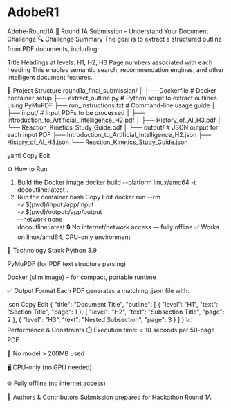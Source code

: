 # AdobeR1
Adobe-Round1A
📘 Round 1A Submission – Understand Your Document Challenge
🔍 Challenge Summary
The goal is to extract a structured outline from PDF documents, including:

Title
Headings at levels: H1, H2, H3
Page numbers associated with each heading
This enables semantic search, recommendation engines, and other intelligent document features.

📂 Project Structure
round1a_final_submission/ │ ├── Dockerfile # Docker container setup ├── extract_outline.py # Python script to extract outlines using PyMuPDF ├── run_instructions.txt # Command-line usage guide │ ├── input/ # Input PDFs to be processed │ ├── Introduction_to_Artificial_Intelligence_H2.pdf │ ├── History_of_AI_H3.pdf │ └── Reaction_Kinetics_Study_Guide.pdf │ └── output/ # JSON output for each input PDF ├── Introduction_to_Artificial_Intelligence_H2.json ├── History_of_AI_H3.json └── Reaction_Kinetics_Study_Guide.json

yaml Copy Edit

⚙️ How to Run
1. Build the Docker image
docker build --platform linux/amd64 -t docoutline:latest .
2. Run the container
bash
Copy
Edit
docker run --rm \
  -v $(pwd)/input:/app/input \
  -v $(pwd)/output:/app/output \
  --network none \
  docoutline:latest
🔒 No internet/network access — fully offline
✅ Works on linux/amd64, CPU-only environment

🧠 Technology Stack
Python 3.9

PyMuPDF (for PDF text structure parsing)

Docker (slim image) – for compact, portable runtime

✅ Output Format
Each PDF generates a matching .json file with:

json
Copy
Edit
{
  "title": "Document Title",
  "outline": [
    { "level": "H1", "text": "Section Title", "page": 1 },
    { "level": "H2", "text": "Subsection Title", "page": 2 },
    { "level": "H3", "text": "Nested Subsection", "page": 3 }
  ]
}
📈 Performance & Constraints
⏱️ Execution time: < 10 seconds per 50-page PDF

💾 No model > 200MB used

🖥️ CPU-only (no GPU needed)

🌐 Fully offline (no internet access)

👤 Authors & Contributors
Submission prepared for Hackathon Round 1A
